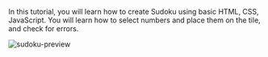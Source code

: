 In this tutorial, you will learn how to create Sudoku using basic HTML, CSS, JavaScript. You will learn how to select numbers and place them on the tile, and check for errors.

![sudoku-preview](https://user-images.githubusercontent.com/78777681/163041771-71dd9cfd-7c94-424a-bdc9-4c252ccd66a8.png)
